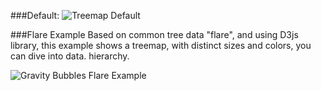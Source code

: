 ###Default:
![Treemap Default](http://rawgit.com/lflores/treemap/master/src/images/treemap-flare.gif)

###Flare Example
Based on common tree data "flare", and using D3js library, this example shows a treemap, with distinct sizes and colors, you can dive into data. hierarchy.

![Gravity Bubbles Flare Example](http://rawgit.com/lflores/treemap/master/src/images/treemap-flare.gif)
